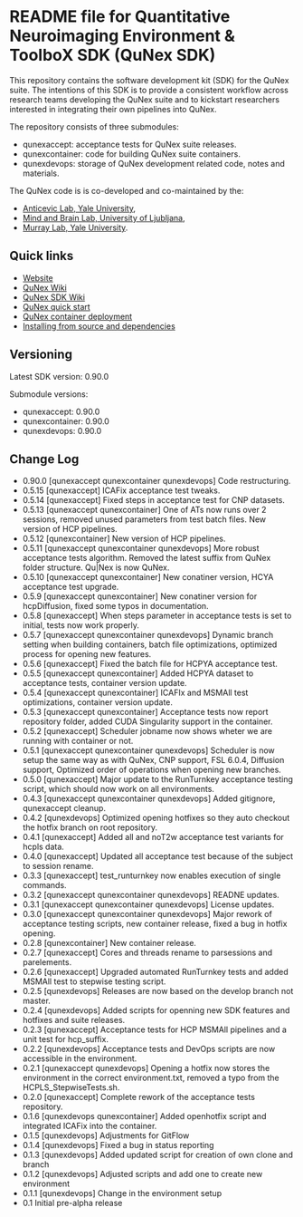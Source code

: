 # README file for Quantitative Neuroimaging Environment & ToolboX SDK (QuNex SDK)

This repository contains the software development kit (SDK) for the QuNex suite.
The intentions of this SDK is to provide a consistent workflow across research
teams developing the QuNex suite and to kickstart researchers interested in
integrating their own pipelines into QuNex.

The repository consists of three submodules:

* qunexaccept: acceptance tests for QuNex suite releases.
* qunexcontainer: code for building QuNex suite containers.
* qunexdevops: storage of QuNex development related code, notes and materials.

The QuNex code is is co-developed and co-maintained by the:

* [Anticevic Lab, Yale University](http://anticeviclab.yale.edu/),
* [Mind and Brain Lab, University of Ljubljana](http://psy.ff.uni-lj.si/mblab/en),
* [Murray Lab, Yale University](https://medicine.yale.edu/lab/murray/).


## Quick links

* [Website](http://qunex.yale.edu/)
* [QuNex Wiki](https://bitbucket.org/oriadev/qunex/wiki/Home)
* [QuNex SDK Wiki](https://bitbucket.org/oriadev/qunexsdk/wiki/Home)
* [QuNex quick start](https://bitbucket.org/oriadev/qunex/wiki/Overview/QuickStart.md)
* [QuNex container deployment](https://bitbucket.org/oriadev/qunex/wiki/Overview/Installation.md)
* [Installing from source and dependencies](https://bitbucket.org/oriadev/qunex/wiki/Overview/Installation.md)


## Versioning

Latest SDK version: 0.90.0

Submodule versions:

* qunexaccept: 0.90.0
* qunexcontainer: 0.90.0
* qunexdevops: 0.90.0


## Change Log

* 0.90.0 [qunexaccept qunexcontainer qunexdevops] Code restructuring.
* 0.5.15 [qunexaccept] ICAFix acceptance test tweaks.
* 0.5.14 [qunexaccept] Fixed steps in acceptance test for CNP datasets.
* 0.5.13 [qunexaccept qunexcontainer] One of ATs now runs over 2 sessions, removed unused parameters from test batch files. New version of HCP pipelines.
* 0.5.12 [qunexcontainer] New version of HCP pipelines.
* 0.5.11 [qunexaccept qunexcontainer qunexdevops] More robust acceptance tests algorithm. Removed the latest suffix from QuNex folder structure. Qu|Nex is now QuNex.
* 0.5.10 [qunexaccept qunexcontainer] New conatiner version, HCYA acceptance test upgrade.
* 0.5.9 [qunexaccept qunexcontainer] New conatiner version for hcpDiffusion, fixed some typos in documentation.
* 0.5.8 [qunexaccept] When steps parameter in acceptance tests is set to initial, tests now work properly.
* 0.5.7 [qunexaccept qunexcontainer qunexdevops] Dynamic branch setting when building containers, batch file optimizations, optimized process for opening new features.
* 0.5.6 [qunexaccept] Fixed the batch file for HCPYA acceptance test.
* 0.5.5 [qunexaccept qunexcontainer] Added HCPYA dataset to acceptance tests, container version update.
* 0.5.4 [qunexaccept qunexcontainer] ICAFIx and MSMAll test optimizations, container version update.
* 0.5.3 [qunexaccept qunexcontainer] Acceptance tests now report repository folder, added CUDA Singularity support in the container.
* 0.5.2 [qunexaccept] Scheduler jobname now shows wheter we are running with container or not.
* 0.5.1 [qunexaccept qunexcontainer qunexdevops] Scheduler is now setup the same way as with QuNex, CNP support, FSL 6.0.4, Diffusion support, Optimized order of operations when opening new branches.
* 0.5.0 [qunexaccept] Major update to the RunTurnkey acceptance testing script, which should now work on all environments.
* 0.4.3 [qunexaccept qunexcontainer qunexdevops] Added gitignore, qunexaccept cleanup.
* 0.4.2 [qunexdevops] Optimized opening hotfixes so they auto checkout the hotfix branch on root repository.
* 0.4.1 [qunexaccept] Added all and noT2w acceptance test variants for hcpls data.
* 0.4.0 [qunexaccept] Updated all acceptance test because of the subject to session rename.
* 0.3.3 [qunexaccept] test_runturnkey now enables execution of single commands.
* 0.3.2 [qunexaccept qunexcontainer qunexdevops] READNE updates.
* 0.3.1 [qunexaccept qunexcontainer qunexdevops] License updates.
* 0.3.0 [qunexaccept qunexcontainer qunexdevops] Major rework of acceptance testing scripts, new container release, fixed a bug in hotfix opening.
* 0.2.8 [qunexcontainer] New container release.
* 0.2.7 [qunexaccept] Cores and threads rename to parsessions and parelements.
* 0.2.6 [qunexaccept] Upgraded automated RunTurnkey tests and added MSMAll test to stepwise testing script.
* 0.2.5 [qunexdevops] Releases are now based on the develop branch not master.
* 0.2.4 [qunexdevops] Added scripts for openning new SDK features and hotfixes and suite releases.
* 0.2.3 [qunexaccept] Acceptance tests for HCP MSMAll pipelines and a unit test for hcp_suffix.
* 0.2.2 [qunexdevops] Acceptance tests and DevOps scripts are now accessible in the environment.
* 0.2.1 [qunexaccept qunexdevops] Opening a hotfix now stores the environment in the correct environment.txt, removed a typo from the HCPLS_StepwiseTests.sh.
* 0.2.0 [qunexaccept] Complete rework of the acceptance tests repository.
* 0.1.6 [qunexdevops qunexcontainer] Added openhotfix script and integrated ICAFix into the container.
* 0.1.5 [qunexdevops] Adjustments for GitFlow 
* 0.1.4 [qunexdevops] Fixed a bug in status reporting
* 0.1.3 [qunexdevops] Added updated script for creation of own clone and branch
* 0.1.2 [qunexdevops] Adjusted scripts and add one to create new environment
* 0.1.1 [qunexdevops] Change in the environment setup
* 0.1 Initial pre-alpha release
